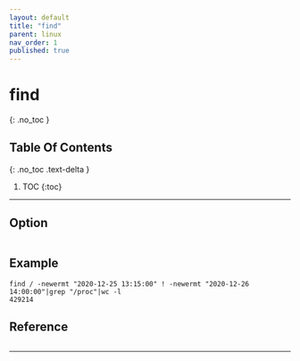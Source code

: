 ```yaml
---
layout: default
title: "find"
parent: linux
nav_order: 1
published: true
---
```

# find
{: .no_toc  }

## Table Of Contents
{: .no_toc .text-delta }

1. TOC
{:toc}

---
## Option

```

```

## Example
```
find / -newermt "2020-12-25 13:15:00" ! -newermt "2020-12-26 14:00:00"|grep "/proc"|wc -l
429214
```
## Reference
```
```
---